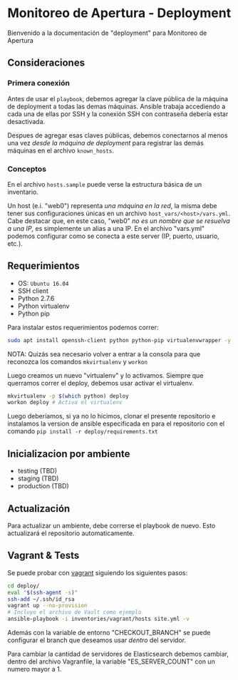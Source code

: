 # Monitoreo de Apertura - Deployment

Bienvenido a la documentación de "deployment" para Monitoreo de Apertura

## Consideraciones

### Primera conexión

Antes de usar el `playbook`, debemos agregar la clave pública de la máquina de deployment a todas las demas máquinas.
Ansible trabaja accediendo a cada una de ellas por SSH y la conexión SSH con contraseña debería estar desactivada.

Despues de agregar esas claves públicas, debemos conectarnos al menos una vez *desde la máquina de deployment*
para registrar las demás máquinas en el archivo `known_hosts`.

### Conceptos

En el archivo `hosts.sample` puede verse la estructura básica de un inventario.

Un host (e.i. "web0") representa *una máquina en la red*, la misma debe tener sus configuraciones únicas en un archivo `host_vars/<host>/vars.yml`.
Cabe destacar que, en este caso, "web0" *no es un nombre que se resuelva a una IP*, es simplemente un alias a una IP.
En el archivo "vars.yml" podemos configurar como se conecta a este server (IP, puerto, usuario, etc.).


## Requerimientos

- OS: `Ubuntu 16.04`
- SSH client
- Python 2.7.6
- Python virtualenv
- Python pip

Para instalar estos requerimientos podemos correr:

```bash
sudo apt install openssh-client python python-pip virtualenvwrapper -y
```
NOTA: Quizás sea necesario volver a entrar a la consola para que reconozca los comandos `mkvirtualenv` y `workon`

Luego creamos un nuevo "virtualenv" y lo activamos. Siempre que querramos correr el deploy, debemos usar activar el virtualenv.

```bash
mkvirtualenv -p $(which python) deploy
workon deploy # Activa el virtualenv
```

Luego deberíamos, si ya no lo hicimos, clonar el presente repositorio e instalamos la version de
ansible especificada en para el repositorio con el comando `pip install -r deploy/requirements.txt`


## Inicializacion por ambiente

- testing (TBD)
- staging (TBD)
- production (TBD)


## Actualización

Para actualizar un ambiente, debe correrse el playbook de nuevo.
Esto actualizará el repositorio automaticamente.


## Vagrant & Tests

Se puede probar con [vagrant](http://www.vagrantup.com/) siguiendo los siguientes pasos:

```bash
cd deploy/
eval "$(ssh-agent -s)"
ssh-add ~/.ssh/id_rsa
vagrant up --no-provision
# Incluyo el archivo de Vault como ejemplo
ansible-playbook -i inventories/vagrant/hosts site.yml -v
```

Además con la variable de entorno "CHECKOUT_BRANCH" se puede configurar el branch que deseamos usar _dentro_ del servidor.

Para cambiar la cantidad de servidores de Elasticsearch debemos cambiar, dentro del archivo Vagranfile, la variable "ES_SERVER_COUNT" con un numero mayor a 1.
